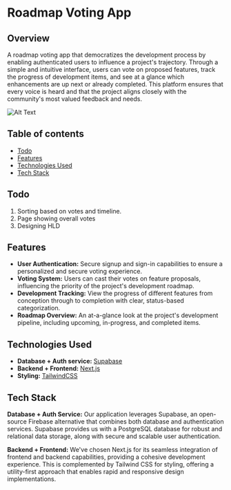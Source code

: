 # Roadmap Voting App

## Overview
A roadmap voting app that democratizes the development process by enabling authenticated users to influence a project's trajectory. Through a simple and intuitive interface, users can vote on proposed features, track the progress of development items, and see at a glance which enhancements are up next or already completed. This platform ensures that every voice is heard and that the project aligns closely with the community's most valued feedback and needs.

![Alt Text](https://i.imgur.com/TvgsZFZ.png)

## Table of contents
- [Todo](#todo)
- [Features](#features)
- [Technologies Used](#technologies-used)
- [Tech Stack](#tech-stack)

## Todo
1. Sorting based on votes and timeline.
1. Page showing overall votes
1. Designing HLD

## Features
- **User Authentication:** Secure signup and sign-in capabilities to ensure a personalized and secure voting experience.
- **Voting System:** Users can cast their votes on feature proposals, influencing the priority of the project's development roadmap.
- **Development Tracking:** View the progress of different features from conception through to completion with clear, status-based categorization.
- **Roadmap Overview:** An at-a-glance look at the project's development pipeline, including upcoming, in-progress, and completed items.


## Technologies Used   

- **Database + Auth service:** [Supabase](https://supabase.com/)
- **Backend + Frontend:** [Next.js](https://nextjs.org/)
- **Styling:** [TailwindCSS](https://tailwindcss.com/)

## Tech Stack

**Database + Auth Service:** Our application leverages Supabase, an open-source Firebase alternative that combines both database and authentication services. Supabase provides us with a PostgreSQL database for robust and relational data storage, along with secure and scalable user authentication.

**Backend + Frontend:** We've chosen Next.js for its seamless integration of frontend and backend capabilities, providing a cohesive development experience. This is complemented by Tailwind CSS for styling, offering a utility-first approach that enables rapid and responsive design implementations.
